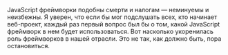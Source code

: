 JavaScript фреймворки подобны смерти и налогам — неминуемы и неизбежны.
Я уверен, что если бы мог подслушать всех, кто начинает веб-проект, каждый
раз первый вопрос был бы о том, какой JavaScript фреймворк в нем будет 
использоваться. Вот насколько укоренилась роль фреймворков в нашей отрасли. 
Это не так, как должно быть, пора остановиться.
